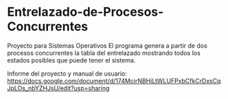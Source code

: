 # Entrelazado-de-Procesos-Concurrentes
Proyecto para Sistemas Operativos
El programa genera a partir de dos procesos concurrentes la tabla del entrelazado mostrando todos los estados posibles que puede tener el sistema.



Informe del proyecto y manual de usuario:
https://docs.google.com/document/d/174McirNBHiLtWLUFPxbCfkCrDxsCqJpLOs_nbYZHJsU/edit?usp=sharing

